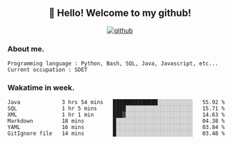 <h2 align="center">👋 Hello! Welcome to my github! </h2>
<p align="center">
  <a href="https://github.com/usergwen"><img src="https://img.shields.io/badge/GitHub-24292e" alt="github"></a>
</p>

### About me.

```Plain Text
Programming language : Python, Bash, SQL, Java, Javascript, etc...
Current occupation : SDET
```
### Wakatime in week.

<!--START_SECTION:waka-->

```text
Java             3 hrs 54 mins   ██████████████░░░░░░░░░░░   55.92 %
SQL              1 hr 5 mins     ████░░░░░░░░░░░░░░░░░░░░░   15.71 %
XML              1 hr 1 min      ███▓░░░░░░░░░░░░░░░░░░░░░   14.63 %
Markdown         18 mins         █░░░░░░░░░░░░░░░░░░░░░░░░   04.38 %
YAML             16 mins         █░░░░░░░░░░░░░░░░░░░░░░░░   03.84 %
GitIgnore file   14 mins         █░░░░░░░░░░░░░░░░░░░░░░░░   03.48 %
```

<!--END_SECTION:waka-->
